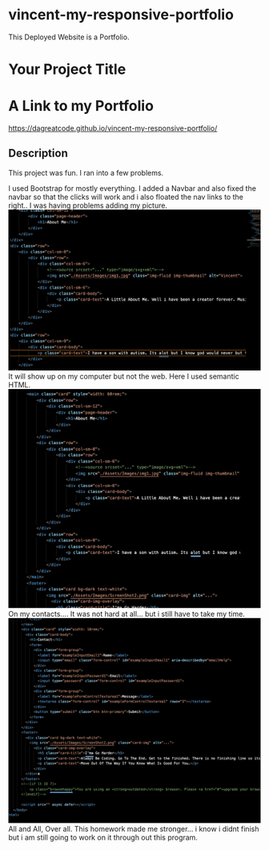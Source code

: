 # vincent-my-responsive-portfolio
This Deployed Website is a Portfolio.

# Your Project Title

# A Link to my Portfolio
https://dagreatcode.github.io/vincent-my-responsive-portfolio/


## Description 

This project was fun. I ran into a few problems.

I used Bootstrap for mostly everything.
I added a Navbar and also fixed the navbar so that the clicks will work and i also floated the nav links to the right..
I was having problems adding my picture. <img src="./Assets/Images/ScreenShot1.png">
It will show up on my computer but not the web.
Here I used semantic HTML.  <img src="./Assets/Images/ScreenShot3.png">
On my contacts.... It was not hard at all... but i still have to take my time.  <img src="./Assets/Images/ScreenShot4.png">
All and All, Over all. This homework made me stronger... i know i didnt finish but i am still going to work on it through out this program. 